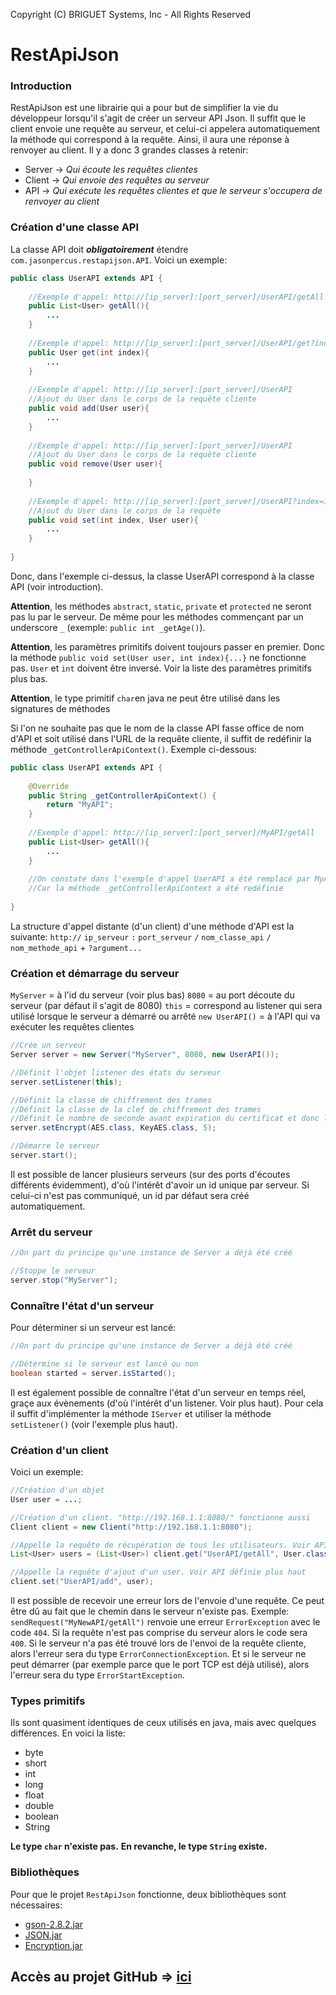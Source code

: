 ﻿﻿Copyright (C) BRIGUET Systems, Inc - All Rights Reserved
# RestApiJson

### Introduction
RestApiJson est une librairie qui a pour but de simplifier la vie du développeur lorsqu'il s'agit de créer un serveur API Json. Il suffit que le client envoie une requête au serveur, et celui-ci appelera automatiquement la méthode qui correspond à la requête. Ainsi, il aura une réponse à renvoyer au client. 
Il y a donc 3 grandes classes à retenir:
* Server -> *Qui écoute les requêtes clientes*
* Client -> *Qui envoie des requêtes au serveur*
* API -> *Qui exécute les requêtes clientes et que le serveur s'occupera de renvoyer au client*

### Création d'une classe API
La classe API doit ***obligatoirement*** étendre `com.jasonpercus.restapijson.API`. Voici un exemple:
```java
public class UserAPI extends API {
    
    //Exemple d'appel: http://[ip_server]:[port_server]/UserAPI/getAll
    public List<User> getAll(){
        ...
    }
    
    //Exemple d'appel: http://[ip_server]:[port_server]/UserAPI/get?index=0
    public User get(int index){
        ...
    }
    
    //Exemple d'appel: http://[ip_server]:[port_server]/UserAPI
    //Ajout du User dans le corps de la requête cliente
    public void add(User user){
        ...
    }
    
    //Exemple d'appel: http://[ip_server]:[port_server]/UserAPI
    //Ajout du User dans le corps de la requête cliente
    public void remove(User user){
        
    }
    
    //Exemple d'appel: http://[ip_server]:[port_server]/UserAPI?index=1
    //Ajout du User dans le corps de la requête
    public void set(int index, User user){
        ...
    }
    
}
```
Donc, dans l'exemple ci-dessus, la classe UserAPI correspond à la classe API (voir introduction).

**Attention**, les méthodes `abstract`, `static`, `private` et `protected` ne seront pas lu par le serveur. De même pour les méthodes commençant par un underscore `_` (exemple: `public int _getAge()`).

**Attention**, les paramètres primitifs doivent toujours passer en premier. Donc la méthode `public void set(User user, int index){...}` ne fonctionne pas. `User` et `int` doivent être inversé. Voir la liste des paramètres primitifs plus bas.

**Attention**, le type primitif `char`en java ne peut être utilisé dans les signatures de méthodes

Si l'on ne souhaite pas que le nom de la classe API fasse office de nom d'API et soit utilisé dans l'URL de la requête cliente, il suffit de redéfinir la méthode `_getControllerApiContext()`. Exemple ci-dessous:

```java
public class UserAPI extends API {
    
    @Override
    public String _getControllerApiContext() {
        return "MyAPI";
    }
    
    //Exemple d'appel: http://[ip_server]:[port_server]/MyAPI/getAll
    public List<User> getAll(){
        ...
    }
    
    //On constate dans l'exemple d'appel UserAPI a été remplacé par MyAPI.
    //Car la méthode _getControllerApiContext a été redéfinie 
    
}
```

La structure d'appel distante (d'un client) d'une méthode d'API est la suivante: `http://` `ip_serveur` `:` `port_serveur` `/` `nom_classe_api` `/` `nom_methode_api` + `?argument...`

### Création et démarrage du serveur
`MyServer` = à l'id du serveur (voir plus bas)
`8080` = au port découte du serveur (par défaut il s'agit de 8080)
`this` = correspond au listener qui sera utilisé lorsque le serveur a démarré ou arrêté
`new UserAPI()` = à l'API qui va exécuter les requêtes clientes

```java
//Crée un serveur
Server server = new Server("MyServer", 8080, new UserAPI());

//Définit l'objet listener des états du serveur
server.setListener(this);

//Définit la classe de chiffrement des trames
//Définit la classe de la clef de chiffrement des trames
//Définit le nombre de seconde avant expiration du certificat et donc le nombre de seconde avant qu'une nouvelle clef soit générée
server.setEncrypt(AES.class, KeyAES.class, 5);

//Démarre le serveur
server.start();
```

Il est possible de lancer plusieurs serveurs (sur des ports d'écoutes différents évidemment), d'où l'intérêt d'avoir un id unique par serveur. Si celui-ci n'est pas communiqué, un id par défaut sera créé automatiquement.

### Arrêt du serveur
```java
//On part du principe qu'une instance de Server a déjà été créé

//Stoppe le serveur
server.stop("MyServer");
```

### Connaître l'état d'un serveur
Pour déterminer si un serveur est lancé:
```java
//On part du principe qu'une instance de Server a déjà été créé

//Détermine si le serveur est lancé ou non
boolean started = server.isStarted();
```
Il est également possible de connaître l'état d'un serveur en temps réel, graçe aux évènements (d'où l'intérêt d'un listener. Voir plus haut). Pour cela il suffit d'implémenter la méthode `IServer` et utiliser la méthode `setListener()` (voir l'exemple plus haut).

### Création d'un client
Voici un exemple:

```java
//Création d'un objet
User user = ...;

//Création d'un client. "http://192.168.1.1:8080/" fonctionne aussi
Client client = new Client("http://192.168.1.1:8080");

//Appelle la requête de récupération de tous les utilisateurs. Voir API définie plus haut
List<User> users = (List<User>) client.get("UserAPI/getAll", User.class);

//Appelle la requête d'ajout d'un user. Voir API définie plus haut
client.set("UserAPI/add", user);
```

Il est possible de recevoir une erreur lors de l'envoie d'une requête. Ce peut être dû au fait que le chemin dans le serveur n'existe pas. Exemple: `sendRequest("MyNewAPI/getAll")` renvoie une erreur `ErrorException` avec le code `404`. Si la requête n'est pas comprise du serveur alors le code sera `400`. Si le serveur n'a pas été trouvé lors de l'envoi de la requête cliente, alors l'erreur sera du type `ErrorConnectionException`. Et si le serveur ne peut démarrer (par exemple parce que le port TCP est déjà utilisé), alors l'erreur sera du type `ErrorStartException`.

### Types primitifs
Ils sont quasiment identiques de ceux utilisés en java, mais avec quelques différences. En voici la liste:
* byte
* short
* int
* long
* float
* double
* boolean
* String

**Le type `char` n'existe pas.**
**En revanche, le type `String` existe.**

### Bibliothèques
Pour que le projet `RestApiJson` fonctionne, deux bibliothèques sont nécessaires:
* [gson-2.8.2.jar](https://jar-download.com/artifacts/com.google.code.gson/gson/2.8.2/source-code "gson-2.8.2.jar")
* [JSON.jar](https://github.com/josephbriguet01/JSON/tree/master/dist "JSON.jar")
* [Encryption.jar](https://github.com/josephbriguet01/Encryption/tree/master/dist "Encryption.jar")

## Accès au projet GitHub => [ici](https://github.com/josephbriguet01/RestApiJson "Accès au projet Git RestApiJson")
